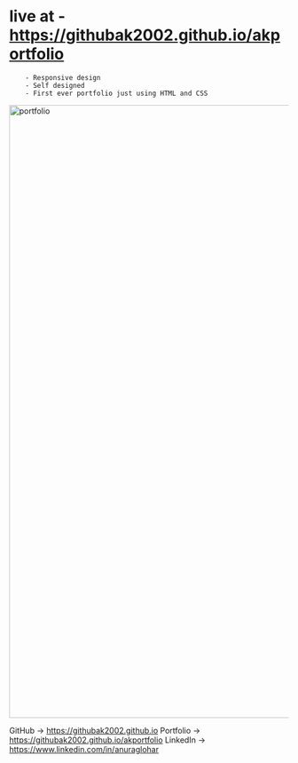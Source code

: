 # live at - https://githubak2002.github.io/akportfolio


		- Responsive design
		- Self designed
		- First ever portfolio just using HTML and CSS
<img width="1104" alt="portfolio" src="https://github.com/Githubak2002/akportfolio/assets/109411443/f2f959a7-e857-4a89-b4d5-90abfa55492d">



GitHub → https://githubak2002.github.io
Portfolio → https://githubak2002.github.io/akportfolio
LinkedIn → https://www.linkedin.com/in/anuraglohar
